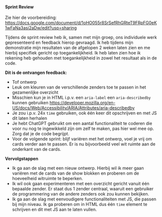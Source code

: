#### Sprint Review

Zie hier de voorbereiding: https://docs.google.com/document/d/1oHO055r8SrSefRhGRteT9FRpFG0eK1wFaNa3asi2aDw/edit?usp=sharing

Tijdens de sprint review heb ik, samen met mijn groep, ons individuele werk gepresenteerd en feedback hierop gevraagd. Ik heb tijdens mijn demonstratie mijn resultaten van de afgelopen 2 weken laten zien en me hierbij specifiek gericht op toegankelijkheid. Ik heb laten zien hoe ik rekening heb gehouden met toegankelijkheid in zowel het resultaat als in de code. 

**Dit is de ontvangen feedback:**
* Tof ontwerp
* Leuk om kleuren van de verschillende zenders toe te passen in het gezamenlijke overzicht
* Misschien kun je in HTML i.p.v. een `aria-label` een `aria-describedby` kunnen gebruiken https://developer.mozilla.org/en-US/docs/Web/Accessibility/ARIA/Attributes/aria-describedby
* Je zou i.p.v. 24x `time` gebruiken, ook één keer dit opschrijven en met JS dit laten herhalen
* Je hebt ChatGPT gebruikt om een aantal functionaliteit te coderen die voor nu nog te ingewikkeld zijn om zelf te maken, pas hier wel mee op. Zorg dat je de code begrijpt. 
* Voor de volgende sprint: blijf variëren met het ontwerp, voel je vrij om cards verder aan te passen. Er is nu bijvoorbeeld veel wit ruimte aan de onderkant van de cards. 

**Vervolgstappen**
* Ik ga aan de slag met een nieuw ontwerp. Hierbij wil ik meer gaan variëren met de cards van de show blokken en proberen om de hoeveelheid witruimte te beperken.
* Ik wil ook gaan experimenteren met een overzicht gericht vanuit één bepaalde zender. Er staat dus 1 zender centraal, waaruit een gebruiker de programmering van de andere zenders ook zou kunnen bekijken.  
* Ik ga aan de slag met eenvoudigere functionaliteiten met JS, die passen bij mijn niveau. Ik ga proberen om in HTML dus één `time` element te schrijven en dit met JS aan te laten vullen. 
